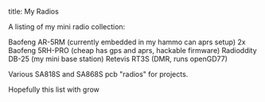title: My Radios

A listing of my mini radio collection:

Baofeng AR-5RM (currently embedded in my hammo can aprs setup)
2x Baofeng 5RH-PRO (cheap has gps and aprs, hackable firmware)
Radioddity DB-25 (my mini base station)
Retevis RT3S (DMR, runs openGD77)

Various SA818S and SA868S pcb "radios" for projects.

Hopefully this list with grow